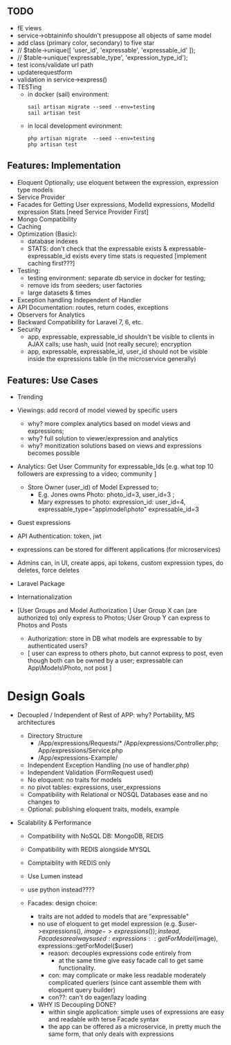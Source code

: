 ## TODO
- fE views
- service->obtaininfo shouldn't presuppose all objects of same model 
- add class (primary color, secondary) to five star
- // $table->unique([ 'user_id', 'expressable', 'expressable_id' ]);
- // $table->unique('expressable_type', 'expression_type_id');
- test icons/validate url path
- updaterequestform 
- validation in service->express()
- TESTing
    - in docker (sail) environment:
        ```
        sail artisan migrate --seed --env=testing
        sail artisan test
        ```
    - in local development evironment:
        ```
        php artisan migrate  --seed --env=testing
        php artisan test
        ```
## Features: Implementation
- Eloquent Optionally; use eloquent between the expression, expression type models
- Service Provider
- Facades for Getting User expressions, ModelId expressions, ModelId expression Stats [need Service Provider First]
- Mongo Compatibility
- Caching
- Optimization (Basic):
    - database indexes
    - STATS: don't check that the expressable exists & expressable-expressable_id exists every time stats is requested 
        [implement caching first???]
- Testing:
    - testing environment: separate db service in docker for testing;
    - remove ids from seeders; user factories
    - large datasets & times
- Exception handling Independent of Handler
- API Documentation: routes, return codes, exceptions
- Observers for Analytics
- Backward Compatibility for Laravel 7, 6, etc.
- Security
    - app, expressable, expressable_id shouldn't be visible to clients in AJAX calls; use hash, uuid (not really secure); encryption
    - app, expressable, expressable_id, user_id should not be visible inside the expressions table (in the microservice generally)

## Features: Use Cases
- Trending
- Viewings: add record of model viewed by specific users
    - why? more complex analytics based on model views and expressions;
    - why? full solution to viewer/expression and analytics
    - why? monitization solutions based on views and expressions becomes possible
- Analytics: Get User Community for expressable_Ids [e.g. what top 10 followers are expressing to a video; community ]
    - Store Owner (user_id) of Model Expressed to;
	    - E.g. Jones owns Photo: photo_id=3, user_id=3 ;
		- Mary expresses to photo:  expression_id: user_id=4, expressable_type="app\model\photo" expressable_id=3

- Guest expressions

- API Authentication: token, jwt
- expressions can be stored for different applications (for microservices)
- Admins can, in UI, create apps, api tokens, custom expression types, do deletes, force deletes

- Laravel Package

- Internationalization

- [User Groups and Model Authorization ] User Group X can (are authorized to) only express to Photos; User Group Y can express to Photos and Posts
    - Authorization: store in DB what models are expressable to by authenticated users?
    - [ user can express to others photo, but cannot express to post, even though both can be owned by a user; expressable can App\Models\Photo, not post ]


# Design Goals
- Decoupled / Independent of Rest of APP: why? Portability, MS architectures
    - Directory Structure
        - /App/expressions/Requests/* /App/expressions/Controller.php; App/expressions/Service.php
        - /App/expressions-Example/
    - Independent Exception Handling (no use of handler.php)
    - Independent Validation (FormRequest used)
    - No eloquent: no traits for models
    - no pivot tables: expressions, user_expressions
    - Compatibility with Relational or NOSQL Databases ease and no changes to
    - Optional: publishing eloquent traits, models, example

- Scalability & Performance
    - Compatibility with NoSQL DB: MongoDB, REDIS
    - Compatibility with REDIS alongside MYSQL
    - Comptaiblity with REDIS only
    - Use Lumen instead
    - use python instead????


    - Facades: design choice:
        - traits are not added to models that are "expressable"
        - no use of eloquent to get model expression (e.g. $user->expressions(), $image->expressions() ); instead, Facades are always used: expressions::getForModel($image), expressions::getForModel($user)
            - reason: decouples expressions code entirely from
                - at the same time give easy facade call to get same functionality.
            - con: may complicate or make less readable moderately complicated queriers (since cant assemble them with eloquent query builder)
            - con??: can't do eager/lazy loading
        - WHY IS Decoupling DONE?
            - within single application: simple uses of expressions are easy and readable with terse Facade syntax
            - the app can be offered as a microservice, in pretty much the same form, that only deals with expressions
